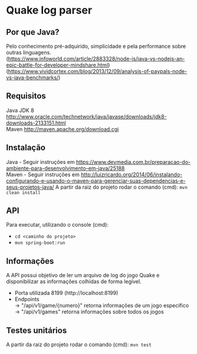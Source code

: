 # Quake log parser
## Por que Java?
Pelo conhecimento pré-adquirido, simplicidade e pela performance sobre outras linguagens.  
(https://www.infoworld.com/article/2883328/node-js/java-vs-nodejs-an-epic-battle-for-developer-mindshare.html)  
(https://www.vividcortex.com/blog/2013/12/09/analysis-of-paypals-node-vs-java-benchmarks/)  

## Requisitos
Java JDK 8 http://www.oracle.com/technetwork/java/javase/downloads/jdk8-downloads-2133151.html  
Maven  http://maven.apache.org/download.cgi  

## Instalação
Java - Seguir instruções em https://www.devmedia.com.br/preparacao-do-ambiente-para-desenvolvimento-em-java/25188   
Maven - Seguir instruções em http://luizricardo.org/2014/06/instalando-configurando-e-usando-o-maven-para-gerenciar-suas-dependencias-e-seus-projetos-java/ 
A partir da raiz do projeto rodar o comando (cmd): ```mvn clean install``` 

## API
Para executar, utilizando o console (cmd):  
- ``` cd <caminho do projeto> ```
- ``` mvn spring-boot:run ```

## Informações
A API possui objetivo de ler um arquivo de log do jogo Quake e disponibilizar as informações colhidas de forma legível.  
- Porta utilizada 8199 (http://localhost:8199)  
- Endpoints  
  -> "/api/v1/game/{numero}" retorna informações de um jogo especifico  
  -> "/api/v1/games" retorna informações sobre todos os jogos  

## Testes unitários
A partir da raiz do projeto rodar o comando (cmd): ```mvn test```  
